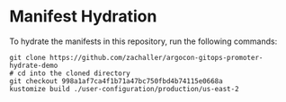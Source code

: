 # Manifest Hydration

To hydrate the manifests in this repository, run the following commands:

```shell
git clone https://github.com/zachaller/argocon-gitops-promoter-hydrate-demo
# cd into the cloned directory
git checkout 998a1af7ca4f1b71a47bc750fbd4b74115e0668a
kustomize build ./user-configuration/production/us-east-2
```

